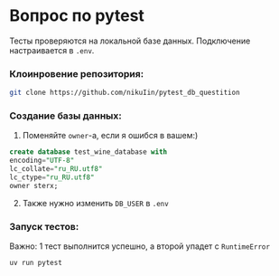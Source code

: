 # Вопрос по pytest 

Тесты проверяются на локальной базе данных. Подключение настраивается в `.env`. 

### Клоинровение репозитория:

```bash
git clone https://github.com/nikuIin/pytest_db_questition
```

### Создание базы данных:

1) Поменяйте `owner`-а, если я ошибся в вашем:)

```sql
create database test_wine_database with
encoding="UTF-8"
lc_collate="ru_RU.utf8"
lc_ctype="ru_RU.utf8"
owner sterx;
```

2) Также нужно изменить `DB_USER` в `.env`

### Запуск тестов:

Важно: 1 тест выполнится успешно, а второй упадет с `RuntimeError`

```bash
uv run pytest
```

